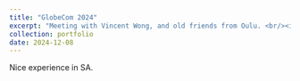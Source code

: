 ```yaml
---
title: "GlobeCom 2024"
excerpt: "Meeting with Vincent Wong, and old friends from Oulu. <br/><img src='/images/GC2024.jpg'>"
collection: portfolio
date: 2024-12-08
---
```

Nice experience in  SA.
